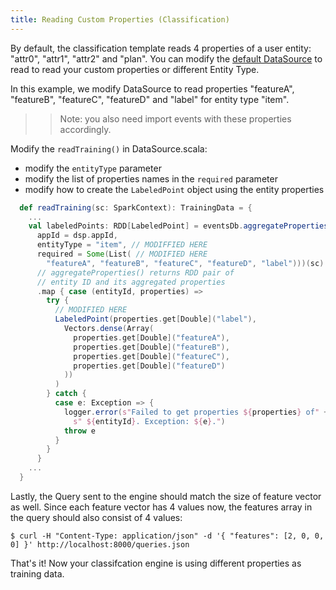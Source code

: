 ```yaml
---
title: Reading Custom Properties (Classification)
---
```


By default, the classification template reads 4 properties of a user entity: "attr0", "attr1", "attr2" and "plan". You can modify the [default DataSource](dase.html#data) to read to read your custom properties or different Entity Type.

In this example, we modify DataSource to read properties "featureA", "featureB", "featureC", "featureD" and "label" for entity type "item".

>> Note: you also need import events with these properties accordingly.

Modify the `readTraining()` in DataSource.scala:

- modify the `entityType` parameter
- modify the list of properties names in the `required` parameter
- modify how to create the `LabeledPoint` object using the entity properties

```scala
  def readTraining(sc: SparkContext): TrainingData = {
    ...
    val labeledPoints: RDD[LabeledPoint] = eventsDb.aggregateProperties(
      appId = dsp.appId,
      entityType = "item", // MODIFFIED HERE
      required = Some(List( // MODIFIED HERE
        "featureA", "featureB", "featureC", "featureD", "label")))(sc)
      // aggregateProperties() returns RDD pair of
      // entity ID and its aggregated properties
      .map { case (entityId, properties) =>
        try {
          // MODIFIED HERE
          LabeledPoint(properties.get[Double]("label"),
            Vectors.dense(Array(
              properties.get[Double]("featureA"),
              properties.get[Double]("featureB"),
              properties.get[Double]("featureC"),
              properties.get[Double]("featureD")
            ))
          )
        } catch {
          case e: Exception => {
            logger.error(s"Failed to get properties ${properties} of" +
              s" ${entityId}. Exception: ${e}.")
            throw e
          }
        }
      }
    ...
  }
```

Lastly, the Query sent to the engine should match the size of feature vector as well. Since each feature vector has 4 values now, the features array in the query should also consist of 4 values:

```
$ curl -H "Content-Type: application/json" -d '{ "features": [2, 0, 0, 0] }' http://localhost:8000/queries.json
```

That's it! Now your classifcation engine is using different properties as training data.
